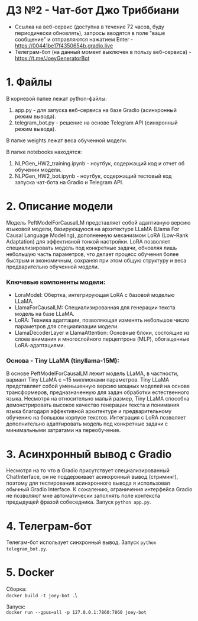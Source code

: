 # ДЗ №2 - Чат-бот Джо Триббиани

- Ссылка на веб-сервис (доступна в течение 72 часов, буду периодически обновлять), запросы вводятся в поле "ваше сообщение" и отправляются нажатием Enter - https://00441be17f4350654b.gradio.live
- Телеграм-бот (на данный момент выключен в пользу веб-сервиса) - https://t.me/JoeyGeneratorBot

# 1. Файлы 

В корневой папке лежат python-файлы: 
1. app.py - для запуска веб-сервиса на базе Gradio (асинхронный режим вывода).
2. telegram_bot.py - решение на основе Telegram API (синхронный режим вывода).

В папке weights лежат веса обученной модели.

В папке notebooks находятся:
1. NLPGen_HW2_training.ipynb - ноутбук, содержащий код и отчет об обучении модели.
2. NLPGen_HW2_bot.ipynb - ноутбук, содержащий тестовый код запуска чат-бота на Gradio и Telegram API.

# 2. Описание модели

Модель PeftModelForCausalLM представляет собой адаптивную версию языковой модели, базирующуюся на архитектуре LLaMA (Llama For Causal Language Modeling), дополненную механизмом LoRA (Low-Rank Adaptation) для эффективной тонкой настройки. LoRA позволяет специализировать модель под конкретные задачи, обновляя лишь небольшую часть параметров, что делает процесс обучения более быстрым и экономичным, сохраняя при этом общую структуру и веса предварительно обученной модели.

### Ключевые компоненты модели:
- LoraModel: Обертка, интегрирующая LoRA с базовой моделью LLaMA.
- LlamaForCausalLM: Специализированная для генерации текста модель на базе LLaMA.
- LoRA: Техника адаптации, позволяющая изменять небольшое число параметров для специализации модели.
- LlamaDecoderLayer и LlamaAttention: Основные блоки, состоящие из слоев внимания и многослойного перцептрона (MLP), обогащенные LoRA-адаптациями.

### Основа - Tiny LLaMA (tinyllama-15M):
В основе PeftModelForCausalLM лежит модель LLaMA, в частности, вариант Tiny LLaMA с ~15 миллионами параметров. Tiny LLaMA представляет собой уменьшенную версию мощных моделей на основе трансформеров, предназначенную для задач обработки естественного языка. Несмотря на относительно малый размер, Tiny LLaMA способна демонстрировать высокое качество генерации текста и понимания языка благодаря эффективной архитектуре и предварительному обучению на большом корпусе текстов. Интеграция с LoRA позволяет дополнительно адаптировать модель под конкретные задачи с минимальными затратами на переобучение.

# 3. Асинхронный вывод с Gradio
Несмотря на то что в Gradio присутствует специализированный ChatInterface, он не поддерживает асинхронный вывод (стриминг), поэтому для тестирования асинхронного вывода я использовал обычный Gradio Interface.
К сожалению, ограничения интерфейса Gradio не позволяют мне автоматически заполнять поле контекста предыдущей фразой собеседника.
Запуск `python app.py`.

# 4. Телеграм-бот
Телегам-бот использует синхронный вывод.
Запуск `python telegram_bot.py`.

# 5. Docker
Сборка:\
`docker build -t joey-bot .`\

Запуск:\
`docker run --gpus=all -p 127.0.0.1:7860:7860 joey-bot`